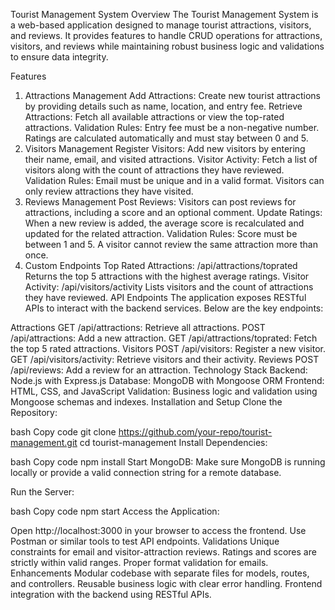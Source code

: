 Tourist Management System
Overview
The Tourist Management System is a web-based application designed to manage tourist attractions, visitors, and reviews. It provides features to handle CRUD operations for attractions, visitors, and reviews while maintaining robust business logic and validations to ensure data integrity.

Features
1. Attractions Management
Add Attractions: Create new tourist attractions by providing details such as name, location, and entry fee.
Retrieve Attractions: Fetch all available attractions or view the top-rated attractions.
Validation Rules:
Entry fee must be a non-negative number.
Ratings are calculated automatically and must stay between 0 and 5.
2. Visitors Management
Register Visitors: Add new visitors by entering their name, email, and visited attractions.
Visitor Activity: Fetch a list of visitors along with the count of attractions they have reviewed.
Validation Rules:
Email must be unique and in a valid format.
Visitors can only review attractions they have visited.
3. Reviews Management
Post Reviews: Visitors can post reviews for attractions, including a score and an optional comment.
Update Ratings: When a new review is added, the average score is recalculated and updated for the related attraction.
Validation Rules:
Score must be between 1 and 5.
A visitor cannot review the same attraction more than once.
4. Custom Endpoints
Top Rated Attractions: /api/attractions/toprated
Returns the top 5 attractions with the highest average ratings.
Visitor Activity: /api/visitors/activity
Lists visitors and the count of attractions they have reviewed.
API Endpoints
The application exposes RESTful APIs to interact with the backend services. Below are the key endpoints:

Attractions
GET /api/attractions: Retrieve all attractions.
POST /api/attractions: Add a new attraction.
GET /api/attractions/toprated: Fetch the top 5 rated attractions.
Visitors
POST /api/visitors: Register a new visitor.
GET /api/visitors/activity: Retrieve visitors and their activity.
Reviews
POST /api/reviews: Add a review for an attraction.
Technology Stack
Backend: Node.js with Express.js
Database: MongoDB with Mongoose ORM
Frontend: HTML, CSS, and JavaScript
Validation: Business logic and validation using Mongoose schemas and indexes.
Installation and Setup
Clone the Repository:

bash
Copy code
git clone https://github.com/your-repo/tourist-management.git
cd tourist-management
Install Dependencies:

bash
Copy code
npm install
Start MongoDB: Make sure MongoDB is running locally or provide a valid connection string for a remote database.

Run the Server:

bash
Copy code
npm start
Access the Application:

Open http://localhost:3000 in your browser to access the frontend.
Use Postman or similar tools to test API endpoints.
Validations
Unique constraints for email and visitor-attraction reviews.
Ratings and scores are strictly within valid ranges.
Proper format validation for emails.
Enhancements
Modular codebase with separate files for models, routes, and controllers.
Reusable business logic with clear error handling.
Frontend integration with the backend using RESTful APIs.